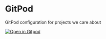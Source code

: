 # GitPod
GitPod configuration for projects we care about

[![Open in Gitpod](https://gitpod.io/button/open-in-gitpod.svg)](https://gitpod.io/#https://github.com/cynkra/gitpod)
